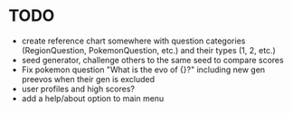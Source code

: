 # TODO

- create reference chart somewhere with question categories (RegionQuestion, PokemonQuestion, etc.) and their types (1, 2, etc.)
- seed generator, challenge others to the same seed to compare scores
- Fix pokemon question "What is the evo of {}?" including new gen preevos when their gen is excluded
- user profiles and high scores?
- add a help/about option to main menu
